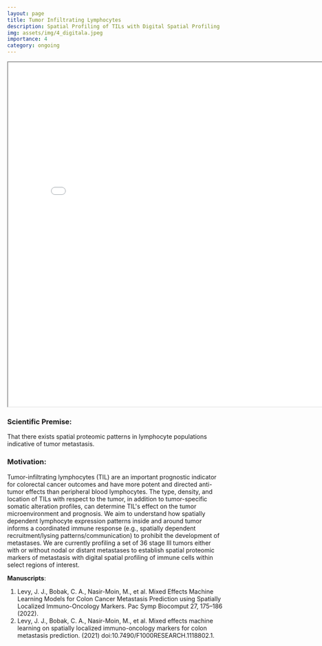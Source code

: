 ```yaml
---
layout: page
title: Tumor Infiltrating Lymphocytes
description: Spatial Profiling of TILs with Digital Spatial Profiling
img: assets/img/4_digitala.jpeg
importance: 4
category: ongoing
---
```


<iframe src="/levylab/assets/pdf/f1000research-379546.pdf" style="width:800px; height:800px;"></iframe>

### Scientific Premise:
That there exists spatial proteomic patterns in lymphocyte populations indicative of tumor metastasis.

### Motivation:
Tumor-infiltrating lymphocytes (TIL) are an important prognostic indicator for colorectal cancer outcomes and have more potent and directed anti-tumor effects than peripheral blood lymphocytes. The type, density, and location of TILs with respect to the tumor, in addition to tumor-specific somatic alteration profiles, can determine TIL's effect on the tumor microenvironment and prognosis. We aim to understand how spatially dependent lymphocyte expression patterns inside and around tumor informs a coordinated immune response (e.g., spatially dependent recruitment/lysing patterns/communication) to prohibit the development of metastases. We are currently profiling a set of 36 stage III tumors either with or without nodal or distant metastases to establish spatial proteomic markers of metastasis with digital spatial profiling of immune cells within select regions of interest.

**Manuscripts**:
1. Levy, J. J., Bobak, C. A., Nasir-Moin, M., et al. Mixed Effects Machine Learning Models for Colon Cancer Metastasis Prediction using Spatially Localized Immuno-Oncology Markers. Pac Symp Biocomput 27, 175–186 (2022).
2. Levy, J. J., Bobak, C. A., Nasir-Moin, M., et al. Mixed effects machine learning on spatially localized immuno-oncology markers for colon metastasis prediction. (2021) doi:10.7490/F1000RESEARCH.1118802.1.
